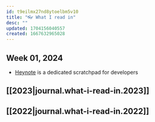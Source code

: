 ```yaml
---
id: t9eilmx27nd8ytoelbm5v10
title: "👓 What I read in"
desc: ""
updated: 1704156040557
created: 1667632965028
---
```


## Week 01, 2024

- [Heynote](https://github.com/heyman/heynote/) is a dedicated scratchpad for developers

## [[2023|journal.what-i-read-in.2023]]

## [[2022|journal.what-i-read-in.2022]]
